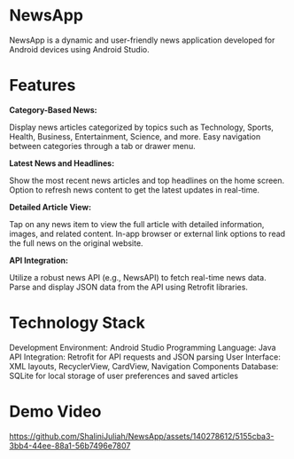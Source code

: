 # NewsApp
NewsApp is a dynamic and user-friendly news application developed for Android devices using Android Studio.

# Features
**Category-Based News:**

Display news articles categorized by topics such as Technology, Sports, Health, Business, Entertainment, Science, and more.
Easy navigation between categories through a tab or drawer menu.


**Latest News and Headlines:**

Show the most recent news articles and top headlines on the home screen.
Option to refresh news content to get the latest updates in real-time.


**Detailed Article View:**

Tap on any news item to view the full article with detailed information, images, and related content.
In-app browser or external link options to read the full news on the original website.


**API Integration:**

Utilize a robust news API (e.g., NewsAPI) to fetch real-time news data.
Parse and display JSON data from the API using Retrofit  libraries.


# Technology Stack
Development Environment: Android Studio
Programming Language: Java
API Integration: Retrofit for API requests and JSON parsing
User Interface: XML layouts, RecyclerView, CardView, Navigation Components
Database: SQLite for local storage of user preferences and saved articles

# Demo Video

https://github.com/ShaliniJuliah/NewsApp/assets/140278612/5155cba3-3bb4-44ee-88a1-56b7496e7807


